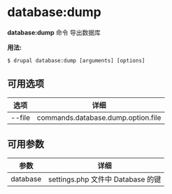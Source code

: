 # database:dump
**database:dump** 命令 导出数据库

**用法:**
```
$ drupal database:dump [arguments] [options] 
```

## 可用选项
选项 | 详细
-------|-------------
--file | commands.database.dump.option.file

## 可用参数
参数 | 详细
---------|-------------
database | settings.php 文件中 Database 的键

